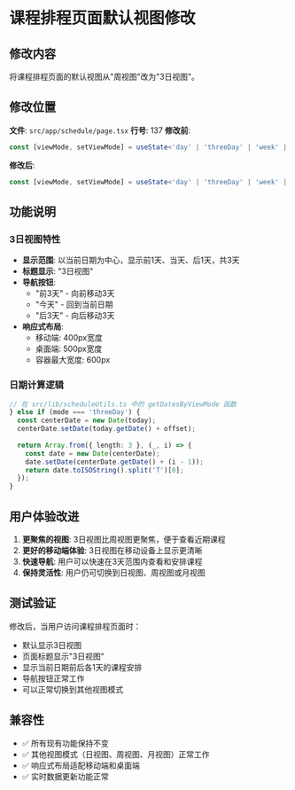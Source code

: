 # 课程排程页面默认视图修改

## 修改内容

将课程排程页面的默认视图从"周视图"改为"3日视图"。

## 修改位置

**文件**: `src/app/schedule/page.tsx`
**行号**: 137
**修改前**: 
```typescript
const [viewMode, setViewMode] = useState<'day' | 'threeDay' | 'week' | 'month'>('week');
```

**修改后**:
```typescript
const [viewMode, setViewMode] = useState<'day' | 'threeDay' | 'week' | 'month'>('threeDay');
```

## 功能说明

### 3日视图特性
- **显示范围**: 以当前日期为中心，显示前1天、当天、后1天，共3天
- **标题显示**: "3日视图"
- **导航按钮**: 
  - "前3天" - 向前移动3天
  - "今天" - 回到当前日期
  - "后3天" - 向后移动3天
- **响应式布局**: 
  - 移动端: 400px宽度
  - 桌面端: 500px宽度
  - 容器最大宽度: 600px

### 日期计算逻辑
```typescript
// 在 src/lib/scheduleUtils.ts 中的 getDatesByViewMode 函数
} else if (mode === 'threeDay') {
  const centerDate = new Date(today);
  centerDate.setDate(today.getDate() + offset);
  
  return Array.from({ length: 3 }, (_, i) => {
    const date = new Date(centerDate);
    date.setDate(centerDate.getDate() + (i - 1));
    return date.toISOString().split('T')[0];
  });
}
```

## 用户体验改进

1. **更聚焦的视图**: 3日视图比周视图更聚焦，便于查看近期课程
2. **更好的移动端体验**: 3日视图在移动设备上显示更清晰
3. **快速导航**: 用户可以快速在3天范围内查看和安排课程
4. **保持灵活性**: 用户仍可切换到日视图、周视图或月视图

## 测试验证

修改后，当用户访问课程排程页面时：
- 默认显示3日视图
- 页面标题显示"3日视图"
- 显示当前日期前后各1天的课程安排
- 导航按钮正常工作
- 可以正常切换到其他视图模式

## 兼容性

- ✅ 所有现有功能保持不变
- ✅ 其他视图模式（日视图、周视图、月视图）正常工作
- ✅ 响应式布局适配移动端和桌面端
- ✅ 实时数据更新功能正常 